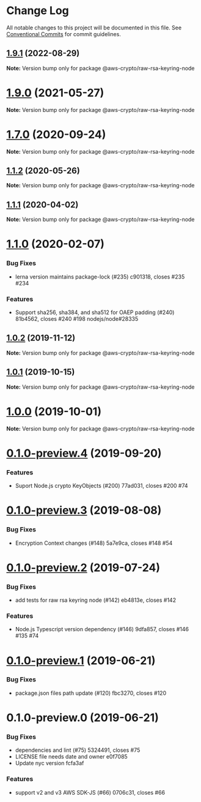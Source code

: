 # Change Log

All notable changes to this project will be documented in this file.
See [Conventional Commits](https://conventionalcommits.org) for commit guidelines.

## [1.9.1](/compare/@aws-crypto/raw-rsa-keyring-node@1.9.0...@aws-crypto/raw-rsa-keyring-node@1.9.1) (2022-08-29)

**Note:** Version bump only for package @aws-crypto/raw-rsa-keyring-node





# [1.9.0](https://github.com/aws/private-aws-encryption-sdk-javascript-staging/compare/@aws-crypto/raw-rsa-keyring-node@1.7.0...@aws-crypto/raw-rsa-keyring-node@1.9.0) (2021-05-27)

**Note:** Version bump only for package @aws-crypto/raw-rsa-keyring-node





# [1.7.0](https://github.com/aws/private-aws-encryption-sdk-javascript-staging/compare/@aws-crypto/raw-rsa-keyring-node@1.1.2...@aws-crypto/raw-rsa-keyring-node@1.7.0) (2020-09-24)

**Note:** Version bump only for package @aws-crypto/raw-rsa-keyring-node





## [1.1.2](https://github.com/aws/aws-encryption-sdk-javascript/compare/@aws-crypto/raw-rsa-keyring-node@1.1.1...@aws-crypto/raw-rsa-keyring-node@1.1.2) (2020-05-26)

**Note:** Version bump only for package @aws-crypto/raw-rsa-keyring-node





## [1.1.1](https://github.com/aws/aws-encryption-sdk-javascript/compare/@aws-crypto/raw-rsa-keyring-node@1.1.0...@aws-crypto/raw-rsa-keyring-node@1.1.1) (2020-04-02)

**Note:** Version bump only for package @aws-crypto/raw-rsa-keyring-node





# [1.1.0](/compare/@aws-crypto/raw-rsa-keyring-node@1.0.2...@aws-crypto/raw-rsa-keyring-node@1.1.0) (2020-02-07)


### Bug Fixes

* lerna version maintains package-lock (#235) c901318, closes #235 #234


### Features

* Support sha256, sha384, and sha512 for OAEP padding (#240) 81b4562, closes #240 #198 nodejs/node#28335





## [1.0.2](/compare/@aws-crypto/raw-rsa-keyring-node@1.0.1...@aws-crypto/raw-rsa-keyring-node@1.0.2) (2019-11-12)

**Note:** Version bump only for package @aws-crypto/raw-rsa-keyring-node





## [1.0.1](/compare/@aws-crypto/raw-rsa-keyring-node@1.0.0...@aws-crypto/raw-rsa-keyring-node@1.0.1) (2019-10-15)

**Note:** Version bump only for package @aws-crypto/raw-rsa-keyring-node





# [1.0.0](/compare/@aws-crypto/raw-rsa-keyring-node@0.1.0-preview.4...@aws-crypto/raw-rsa-keyring-node@1.0.0) (2019-10-01)

**Note:** Version bump only for package @aws-crypto/raw-rsa-keyring-node





# [0.1.0-preview.4](/compare/@aws-crypto/raw-rsa-keyring-node@0.1.0-preview.3...@aws-crypto/raw-rsa-keyring-node@0.1.0-preview.4) (2019-09-20)


### Features

* Suport Node.js crypto KeyObjects (#200) 77ad031, closes #200 #74





# [0.1.0-preview.3](/compare/@aws-crypto/raw-rsa-keyring-node@0.1.0-preview.2...@aws-crypto/raw-rsa-keyring-node@0.1.0-preview.3) (2019-08-08)


### Bug Fixes

* Encryption Context changes (#148) 5a7e9ca, closes #148 #54





# [0.1.0-preview.2](/compare/@aws-crypto/raw-rsa-keyring-node@0.1.0-preview.1...@aws-crypto/raw-rsa-keyring-node@0.1.0-preview.2) (2019-07-24)


### Bug Fixes

* add tests for raw rsa keyring node (#142) eb4813e, closes #142


### Features

* Node.js Typescript version dependency (#146) 9dfa857, closes #146 #135 #74





# [0.1.0-preview.1](/compare/@aws-crypto/raw-rsa-keyring-node@0.1.0-preview.0...@aws-crypto/raw-rsa-keyring-node@0.1.0-preview.1) (2019-06-21)


### Bug Fixes

* package.json files path update (#120) fbc3270, closes #120





# 0.1.0-preview.0 (2019-06-21)


### Bug Fixes

* dependencies and lint (#75) 5324491, closes #75
* LICENSE file needs date and owner e0f7085
* Update nyc version fcfa3af


### Features

* support v2 and v3 AWS SDK-JS (#66) 0706c31, closes #66
